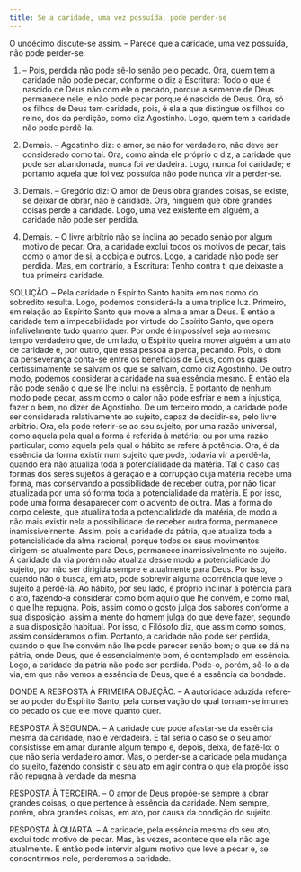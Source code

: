 ```yaml
---
title: Se a caridade, uma vez possuída, pode perder-se
---
```


O undécimo discute-se assim. – Parece que a caridade, uma vez possuída, não pode perder-se.  

1. – Pois, perdida não pode sê-lo senão pelo pecado. Ora, quem tem a caridade não pode pecar, conforme o diz a Escritura: Todo o que é nascido de Deus não com ele o pecado, porque a semente de Deus permanece nele; e não pode pecar porque é nascido de Deus. Ora, só os filhos de Deus tem caridade, pois, é ela a que distingue os filhos do reino, dos da perdição, como diz Agostinho. Logo, quem tem a caridade não pode perdê-la.  

2. Demais. – Agostinho diz: o amor, se não for verdadeiro, não deve ser considerado como tal. Ora, como ainda ele próprio o diz, a caridade que pode ser abandonada, nunca foi verdadeira. Logo, nunca foi caridade; e portanto aquela que foi vez possuída não pode nunca vir a perder-se.  

3. Demais. – Gregório diz: O amor de Deus obra grandes coisas, se existe, se deixar de obrar, não é caridade. Ora, ninguém que obre grandes coisas perde a caridade. Logo, uma vez existente em alguém, a caridade não pode ser perdida.  

4. Demais. – O livre arbítrio não se inclina ao pecado senão por algum motivo de pecar. Ora, a caridade exclui todos os motivos de pecar, tais como o amor de si, a cobiça e outros. Logo, a caridade não pode ser perdida.  Mas, em contrário, a Escritura: Tenho contra ti que deixaste a tua primeira caridade.  

SOLUÇÃO. – Pela caridade o Espírito Santo habita em nós como do sobredito resulta. Logo, podemos considerá-la a uma tríplice luz. Primeiro, em relação ao Espírito Santo que move a alma a amar a Deus. E então a caridade tem a impecabilidade por virtude do Espírito Santo, que opera infalivelmente tudo quanto quer. Por onde é impossível seja ao mesmo tempo verdadeiro que, de um lado, o Espírito queira mover alguém a um ato de caridade e, por outro, que essa pessoa a perca, pecando. Pois, o dom da perseverança conta-se entre os benefícios de Deus, com os quais certissimamente se salvam os que se salvam, como diz Agostinho. De outro modo, podemos considerar a caridade na sua essência mesmo. E então ela não pode senão o que se lhe inclui na essência. E portanto de nenhum modo pode pecar, assim como o calor não pode esfriar e nem a injustiça, fazer o bem, no dizer de Agostinho. De um terceiro modo, a caridade pode ser considerada relativamente ao sujeito, capaz de decidir-se, pelo livre arbítrio. Ora, ela pode referir-se ao seu sujeito, por uma razão universal, como aquela pela qual a forma é referida à matéria; ou por uma razão particular, como aquela pela qual o hábito se refere à potência. Ora, é da essência da forma existir num sujeito que pode, todavia vir a perdê-la, quando era não atualiza toda a potencialidade da matéria. Tal o caso das formas dos seres sujeitos à geração e à corrupção cuja matéria recebe uma forma, mas conservando a possibilidade de receber outra, por não ficar atualizada por uma só forma toda a potencialidade da matéria. E por isso, pode uma forma desaparecer com o advento de outra. Mas a forma do corpo celeste, que atualiza toda a potencialidade da matéria, de modo a não mais existir nela a possibilidade de receber outra forma, permanece inamissivelrnente. Assim, pois a caridade da pátria, que atualiza toda a potencialidade da alma racional, porque todos os seus movimentos dirigem-se atualmente para Deus, permanece inamissivelmente no sujeito. A caridade da via porém não atualiza desse modo a potencialidade do sujeito, por não ser dirigida sempre e atualmente para Deus. Por isso, quando não o busca, em ato, pode sobrevir alguma ocorrência que leve o sujeito a perdê-la. Ao hábito, por seu lado, é próprio inclinar a potência para o ato, fazendo-a considerar como bom aquilo que lhe convém, e como mal, o que lhe repugna. Pois, assim como o gosto julga dos sabores conforme a sua disposição, assim a mente do homem julga do que deve fazer, segundo a sua disposição habitual. Por isso, o Filósofo diz, que assim como somos, assim consideramos o fim. Portanto, a caridade não pode ser perdida, quando o que lhe convém não lhe pode parecer senão bom; o que se dá na pátria, onde Deus, que é essencialmente bom, é contemplado em essência. Logo, a caridade da pátria não pode ser perdida. Pode-o, porém, sê-lo a da via, em que não vemos a essência de Deus, que é a essência da bondade.  

DONDE A RESPOSTA À PRIMEIRA OBJEÇÃO. – A autoridade aduzida refere-se ao poder do Espírito Santo, pela conservação do qual tornam-se imunes do pecado os que ele move quanto quer.  

RESPOSTA À SEGUNDA. – A caridade que pode afastar-se da essência mesma da caridade, não é verdadeira. E tal seria o caso se o seu amor consistisse em amar durante algum tempo e, depois, deixa, de fazê-lo: o que não seria verdadeiro amor. Mas, o perder-se a caridade pela mudança do sujeito, fazendo consistir o seu ato em agir contra o que ela propõe isso não repugna à verdade da mesma.  

RESPOSTA À TERCEIRA. – O amor de Deus propõe-se sempre a obrar grandes coisas, o que pertence à essência da caridade. Nem sempre, porém, obra grandes coisas, em ato, por causa da condição do sujeito.  

RESPOSTA À QUARTA. – A caridade, pela essência mesma do seu ato, exclui todo motivo de pecar. Mas, às vezes, acontece que ela não age atualmente. E então pode intervir algum motivo que leve a pecar e, se consentirmos nele, perderemos a caridade.